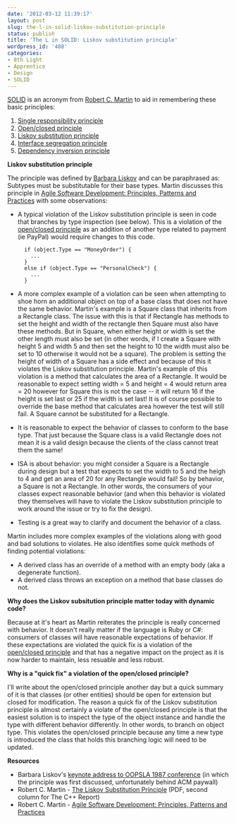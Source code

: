 ```yaml
---
date: '2012-03-12 11:39:17'
layout: post
slug: the-l-in-solid-liskov-substitution-principle
status: publish
title: 'The L in SOLID: Liskov substitution principle'
wordpress_id: '488'
categories:
- 8th Light
- Apprentice
- Design
- SOLID
---
```


[SOLID](http://en.wikipedia.org/wiki/SOLID_(object-oriented_design)) is an acronym from [Robert C. Martin](http://www.objectmentor.com/omTeam/martin_r.html) to aid in remembering these basic principles:

  1. [Single responsibility principle](http://en.wikipedia.org/wiki/Single_responsibility_principle)
  2. [Open/closed principle](http://en.wikipedia.org/wiki/Open/closed_principle)
  3. [Liskov substitution principle](http://en.wikipedia.org/wiki/Liskov_substitution_principle)
  4. [Interface segregation principle](http://en.wikipedia.org/wiki/Interface_segregation_principle)
  5. [Dependency inversion principle](http://en.wikipedia.org/wiki/Dependency_inversion_principle)

**Liskov substitution principle**

The principle was defined by [Barbara Liskov](http://en.wikipedia.org/wiki/Barbara_Liskov) and can be paraphrased as: Subtypes must be substitutable for their base types. Martin discusses this principle in [Agile Software Development: Principles, Patterns and Practices](http://www.amazon.com/Software-Development-Principles-Patterns-Practices/dp/0135974445/) with some observations:

* A typical violation of the Liskov substitution principle is seen in code that branches by type inspection (see below). This is a violation of the [open/closed principle](http://en.wikipedia.org/wiki/Open/closed_principle) as an addition of another type related to payment (ie PayPal) would require changes to this code.

        if (object.Type == "MoneyOrder") {
          ...
        }
        else if (object.Type == "PersonalCheck") {
          ...
        }

* A more complex example of a violation can be seen when attempting to shoe horn an additional object on top of a base class that does not have the same behavior. Martin's example is a Square class that inherits from a Rectangle class. The issue with this is that if Rectangle has methods to set the height and width of the rectangle then Square must also have these methods. But in Square, when either height or width is set the other length must also be set (in other words, if I create a Square with height 5 and width 5 and then set the height to 10 the width must also be set to 10 otherwise it would not be a square). The problem is setting the height of width of a Square has a side effect and because of this it violates the Liskov substitution principle. Martin's example of this violation is a method that calculates the area of a Rectangle. It would be reasonable to expect setting width = 5 and height = 4 would return area = 20 however for Square this is not the case -- it will return 16 if the height is set last or 25 if the width is set last! It is of course possible to override the base method that calculates area however the test will still fail. A Square cannot be substituted for a Rectangle.
* It is reasonable to expect the behavior of classes to conform to the base type. That just because the Square class is a valid Rectangle does not mean it is a valid design because the clients of the class cannot treat them the same!
* ISA is about behavior: you might consider a Square is a Rectangle during design but a test that expects to set the width to 5 and the heigh to 4 and get an area of 20 for any Rectangle would fail! So by behavior, a Square is not a Rectangle. In other words, the consumers of your classes expect reasonable behavior (and when this behavior is violated they themselves will have to violate the Liskov substitution principle to work around the issue or try to fix the design).
* Testing is a great way to clarify and document the behavior of a class.

Martin includes more complex examples of the violations along with good and bad solutions to violates. He also identifies some quick methods of finding potential violations:

* A derived class has an override of a method with an empty body (aka a degenerate function).
* A derived class throws an exception on a method that base classes do not.


**Why does the Liskov subsitution principle matter today with dynamic code?**

Because at it's heart as Martin reiterates the principle is really concerned with behavior. It doesn't really matter if the language is Ruby or C#: consumers of classes will have reasonable expectations of behavior. If these expectations are violated the quick fix is a violation of the [open/closed principle](http://en.wikipedia.org/wiki/Open/closed_principle) and that has a negative impact on the project as it is now harder to maintain, less resuable and less robust.

**Why is a "quick fix" a violation of the open/closed principle?**

I'll write about the open/closed principle another day but a quick summary of it is that classes (or other entities) should be open for extension but closed for modification. The reason a quick fix of the Liskov substitution principle is almost certainly a violate of the open/closed principle is that the easiest solution is to inspect the type of the object instance and handle the type with different behavior differently. In other words, to branch on object type. This violates the open/closed principle because any time a new type is introduced the class that holds this branching logic will need to be updated.

**Resources**

  * Barbara Liskov's [keynote address to OOPSLA 1987 conference](http://dl.acm.org/citation.cfm?id=62141) (in which the principle was first discussed, unfortunately behind ACM paywall)
  * Robert C. Martin - [The Liskov Substitution Principle](http://www.objectmentor.com/resources/articles/lsp.pdf) (PDF, second column for The C++ Report)
  * Robert C. Martin - [Agile Software Development: Principles, Patterns and Practices](http://www.amazon.com/Software-Development-Principles-Patterns-Practices/dp/0135974445/)
